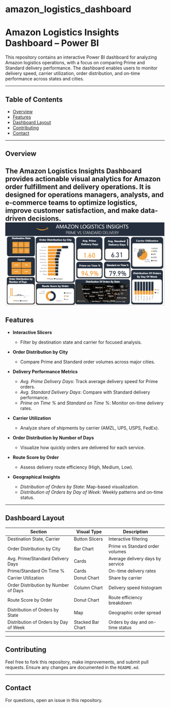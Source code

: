 # amazon_logistics_dashboard

# Amazon Logistics Insights Dashboard – Power BI

This repository contains an interactive Power BI dashboard for analyzing Amazon logistics operations, with a focus on comparing Prime and Standard delivery performance. The dashboard enables users to monitor delivery speed, carrier utilization, order distribution, and on-time performance across states and cities.

---

## Table of Contents

- [Overview](#overview)
- [Features](#features)
- [Dashboard Layout](#dashboard-layout)
- [Contributing](#Contributing)
- [Contact](#Contact)

---

## Overview

The **Amazon Logistics Insights Dashboard** provides actionable visual analytics for Amazon order fulfillment and delivery operations. It is designed for operations managers, analysts, and e-commerce teams to optimize logistics, improve customer satisfaction, and make data-driven decisions.
![amazon_dashboard](amazon_dashboard.png) 
---

## Features

- **Interactive Slicers**  
  - Filter by destination state and carrier for focused analysis.

- **Order Distribution by City**  
  - Compare Prime and Standard order volumes across major cities.

- **Delivery Performance Metrics**  
  - *Avg. Prime Delivery Days*: Track average delivery speed for Prime orders.
  - *Avg. Standard Delivery Days*: Compare with Standard delivery performance.
  - *Prime on Time %* and *Standard on Time %*: Monitor on-time delivery rates.

- **Carrier Utilization**  
  - Analyze share of shipments by carrier (AMZL, UPS, USPS, FedEx).

- **Order Distribution by Number of Days**  
  - Visualize how quickly orders are delivered for each service.

- **Route Score by Order**  
  - Assess delivery route efficiency (High, Medium, Low).

- **Geographical Insights**  
  - *Distribution of Orders by State*: Map-based visualization.
  - *Distribution of Orders by Day of Week*: Weekly patterns and on-time status.

---

## Dashboard Layout

| Section                                | Visual Type         | Description                                 |
|-----------------------------------------|---------------------|---------------------------------------------|
| Destination State, Carrier              | Button Slicers      | Interactive filtering                       |
| Order Distribution by City              | Bar Chart           | Prime vs Standard order volumes             |
| Avg. Prime/Standard Delivery Days       | Cards               | Average delivery days by service            |
| Prime/Standard On Time %                | Cards               | On-time delivery rates                      |
| Carrier Utilization                     | Donut Chart         | Share by carrier                            |
| Order Distribution by Number of Days    | Column Chart        | Delivery speed histogram                    |
| Route Score by Order                    | Donut Chart         | Route efficiency breakdown                  |
| Distribution of Orders by State         | Map                 | Geographic order spread                     |
| Distribution of Orders by Day of Week   | Stacked Bar Chart   | Orders by day and on-time status            |

---
## Contributing
Feel free to fork this repository, make improvements, and submit pull requests. Ensure any changes are documented in the `README.md`.

---
## Contact
For questions, open an issue in this repository.
